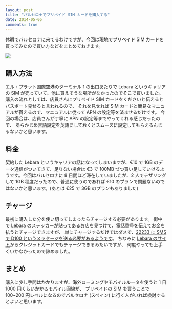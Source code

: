 ```yaml
---
layout: post
title: "バルセロナでプリペイド SIM カードを購入する"
date: 2014-05-05
comments: true
---
```


休暇でバルセロナに来てるわけですが、今回は現地でプリペイド SIM カードを買ってみたので買い方などをまとめておきます。

<!--more-->

<img src="https://farm8.staticflickr.com/7329/13922739997_155d5662b8_z.jpg">

## 購入方法

エル・プラット国際空港のターミナル 1 の出口あたりで Lebara というキャリアの SIM が売っていて、他に買えそうな場所がなかったのでそこで買いました。
購入の流れとしては、店員さんにプリペイド SIM カードをくださいと伝えるとパスポート見せろと言われるので、
それを見せれば SIM カードと簡易なマニュアルが貰えるので、マニュアルに従って APN の設定等を済ませるだけです。
今回の場合は、店員さんが丁寧に APN の設定等までやってくれる感じだったので、
あらかじめ言語設定を英語にしておくとスムーズに設定してもらえるんじゃないかと思います。

## 料金

契約した Lebara というキャリアの話になってしまいますが、€10 で 1GB のデータ通信がついてきて、足りない場合は €3 で 100MB づつ買い足していけるようです。今回はバルセロナに 8 日間ほど滞在していましたが、2 人でテザリングして 1GB 程度だったので、普通に使うのであれば €10 のプランで問題ないのではないかと思います。(あとは €25 で 3GB のプランもありました)

## チャージ

最初に購入した分を使い切ってしまったらチャージする必要があります。
街中で Lebara のステッカーが貼ってあるお店を見つけて、電話番号を伝えてお金を払うとチャージできますが、
単にチャージするだけではダメで、[22233 に SMS で D100 というメッセージを送る必要があるようです](http://www.lebara.es/passes/internet?isoCode=en_GB)。
ちなみに [Lebara のサイト](http://www.lebara.es/)からクレジットカードでもチャージできるみたいですが、
何度やっても上手くいかなかったので諦めました。

## まとめ

購入に少し手間はかかりますが、海外ローミングやモバイルルータを使うと 1 日 1000 円くらいかかるモバイル回線が、
プリペイドの SIM を買うことで 100~200 円レベルになるのでバルセロナ (スペイン) に行く人がいれば検討するとよいと思います。
